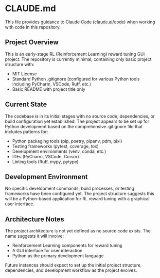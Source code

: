 # CLAUDE.md

This file provides guidance to Claude Code (claude.ai/code) when working with code in this repository.

## Project Overview

This is an early-stage RL (Reinforcement Learning) reward tuning GUI project. The repository is currently minimal, containing only basic project structure with:

- MIT License
- Standard Python .gitignore (configured for various Python tools including PyCharm, VSCode, Ruff, etc.)
- Basic README with project title only

## Current State

The codebase is in its initial stages with no source code, dependencies, or build configuration yet established. The project appears to be set up for Python development based on the comprehensive .gitignore file that includes patterns for:

- Python packaging tools (pip, poetry, pipenv, pdm, pixi)
- Testing frameworks (pytest, coverage, tox)
- Development environments (venv, conda, etc.)
- IDEs (PyCharm, VSCode, Cursor)
- Linting tools (Ruff, mypy, pytype)

## Development Environment

No specific development commands, build processes, or testing frameworks have been configured yet. The project structure suggests this will be a Python-based application for RL reward tuning with a graphical user interface.

## Architecture Notes

The project architecture is not yet defined as no source code exists. The name suggests it will involve:
- Reinforcement Learning components for reward tuning
- A GUI interface for user interaction
- Python as the primary development language

Future instances should expect to set up the initial project structure, dependencies, and development workflow as the project evolves.